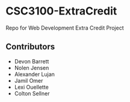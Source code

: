 # CSC3100-ExtraCredit
Repo for Web Development Extra Credit Project

## Contributors
- Devon Barrett
- Nolen Jensen
- Alexander Lujan
- Jamil Omer
- Lexi Ouellette
- Colton Sellner
